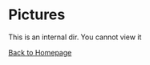 # Pictures
This is an internal dir. You cannot view it

[Back to Homepage](https://Atlante-Storico.github.io)
